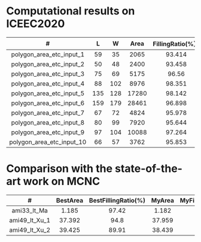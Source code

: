 # Computational results on ICEEC2020

|             #             |  L   |  W   | Area  | FillingRatio(%） | AspectRatio |
| :-----------------------: | :--: | :--: | :---: | :--------------: | :---------: |
| polygon_area_etc_input_1  |  59  |  35  | 2065  |      93.414      |    1.686    |
| polygon_area_etc_input_2  |  50  |  48  | 2400  |      93.458      |    1.042    |
| polygon_area_etc_input_3  |  75  |  69  | 5175  |      96.56       |    1.087    |
| polygon_area_etc_input_4  |  88  | 102  | 8976  |      98.351      |    1.159    |
| polygon_area_etc_input_5  | 135  | 128  | 17280 |      98.142      |    1.055    |
| polygon_area_etc_input_6  | 159  | 179  | 28461 |      96.898      |    1.126    |
| polygon_area_etc_input_7  |  67  |  72  | 4824  |      95.978      |    1.075    |
| polygon_area_etc_input_8  |  80  |  99  | 7920  |      95.644      |    1.238    |
| polygon_area_etc_input_9  |  97  | 104  | 10088 |      97.264      |    1.072    |
| polygon_area_etc_input_10 |  66  |  57  | 3762  |      95.853      |    1.158    |

# Comparison with the state-of-the-art work on MCNC

|       #       | BestArea | BestFillingRatio(%) | MyArea | MyFillingRatio(%) |
| :-----------: | :------: | :-----------------: | :----: | :---------------: |
|  ami33_lt_Ma  |  1.185   |        97.42        | 1.182  |       97.8        |
| ami49_lt_Xu_1 |  37.392  |        94.8         | 37.959 |       93.38       |
| ami49_lt_Xu_2 |  39.425  |        89.91        | 38.439 |       92.21       |

